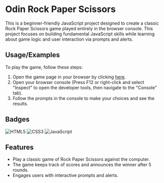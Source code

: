  # Odin Rock Paper Scissors

This is a beginner-friendly JavaScript project designed to create a classic Rock Paper Scissors game played entirely in the browser console. This project focuses on building fundamental JavaScript skills while learning about game logic and user interaction via prompts and alerts.


## Usage/Examples

To play the game, follow these steps:
1. Open the game page in your browser by clicking [here](https://bryanchow0112.github.io/odin-rock-paper-scissors/).
2. Open your browser console (Press F12 or right-click and select "Inspect" to open the developer tools, then navigate to the "Console" tab).
3. Follow the prompts in the console to make your choices and see the results.


## Badges

![HTML5](https://img.shields.io/badge/html5-%23E34F26.svg?style=for-the-badge&logo=html5&logoColor=white)
![CSS3](https://img.shields.io/badge/css3-%231572B6.svg?style=for-the-badge&logo=css3&logoColor=white)
![JavaScript](https://img.shields.io/badge/javascript-%23323330.svg?style=for-the-badge&logo=javascript&logoColor=%23F7DF1E)


## Features
- Play a classic game of Rock Paper Scissors against the computer.
- The game keeps track of scores and announces the winner after 5 rounds.
- Engages users with interactive prompts and alerts.
